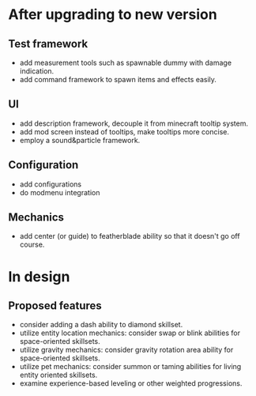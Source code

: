 # After upgrading to new version

## Test framework

- add measurement tools such as spawnable dummy with damage indication.
- add command framework to spawn items and effects easily.

## UI

- add  description framework, decouple it from minecraft tooltip system.
- add mod screen instead of tooltips, make tooltips more concise.
- employ a sound&particle framework.

## Configuration

- add configurations
- do modmenu integration

## Mechanics

- add center (or guide) to featherblade ability so that it doesn't go off course.

# In design

## Proposed features

- consider adding a dash ability to diamond skillset.
- utilize entity location mechanics: consider swap or blink abilities for space-oriented skillsets.
- utilize gravity mechanics: consider gravity rotation area ability for space-oriented skillsets.
- utilize pet mechanics: consider summon or taming abilities for living entity oriented skillsets.
- examine experience-based leveling or other weighted progressions.
